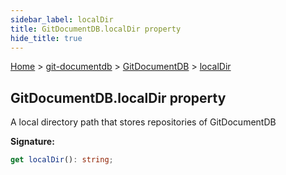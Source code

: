 ```yaml
---
sidebar_label: localDir
title: GitDocumentDB.localDir property
hide_title: true
---
```


[Home](./index.md) &gt; [git-documentdb](./git-documentdb.md) &gt; [GitDocumentDB](./git-documentdb.gitdocumentdb.md) &gt; [localDir](./git-documentdb.gitdocumentdb.localdir.md)

## GitDocumentDB.localDir property

A local directory path that stores repositories of GitDocumentDB

<b>Signature:</b>

```typescript
get localDir(): string;
```
